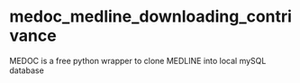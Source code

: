 # medoc_medline_downloading_contrivance
MEDOC is a free python wrapper to clone MEDLINE into local mySQL database
